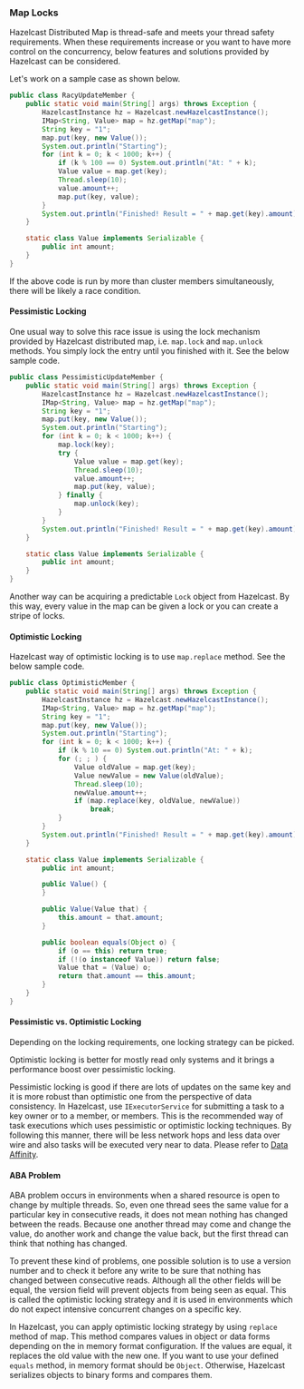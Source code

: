 

### Map Locks

Hazelcast Distributed Map is thread-safe and meets your thread safety requirements. When these requirements increase or you want to have more control on the concurrency, below features and solutions provided by Hazelcast can be considered.

Let's work on a sample case as shown below.

```java
public class RacyUpdateMember {
    public static void main(String[] args) throws Exception {
        HazelcastInstance hz = Hazelcast.newHazelcastInstance();
        IMap<String, Value> map = hz.getMap("map");
        String key = "1";
        map.put(key, new Value());
        System.out.println("Starting");
        for (int k = 0; k < 1000; k++) {
            if (k % 100 == 0) System.out.println("At: " + k);
            Value value = map.get(key);
            Thread.sleep(10);
            value.amount++;
            map.put(key, value);
        }
        System.out.println("Finished! Result = " + map.get(key).amount);
    }

    static class Value implements Serializable {
        public int amount;
    }
}
```

If the above code is run by more than cluster members simultaneously, there will be likely a race condition.

#### Pessimistic Locking

One usual way to solve this race issue is using the lock mechanism provided by Hazelcast distributed map, i.e. `map.lock` and `map.unlock` methods. You simply lock the entry until you finished with it. See the below sample code.

```java
public class PessimisticUpdateMember {
    public static void main(String[] args) throws Exception {
        HazelcastInstance hz = Hazelcast.newHazelcastInstance();
        IMap<String, Value> map = hz.getMap("map");
        String key = "1";
        map.put(key, new Value());
        System.out.println("Starting");
        for (int k = 0; k < 1000; k++) {
            map.lock(key);
            try {
                Value value = map.get(key);
                Thread.sleep(10);
                value.amount++;
                map.put(key, value);
            } finally {
                map.unlock(key);
            }
        }
        System.out.println("Finished! Result = " + map.get(key).amount);
    }

    static class Value implements Serializable {
        public int amount;
    }
}
```

Another way can be acquiring a predictable `Lock` object from Hazelcast. By this way, every value in the map can be given a lock or you can create a stripe of locks.

#### Optimistic Locking

Hazelcast way of optimistic locking is to use `map.replace` method. See the below sample code. 

```java
public class OptimisticMember {
    public static void main(String[] args) throws Exception {
        HazelcastInstance hz = Hazelcast.newHazelcastInstance();
        IMap<String, Value> map = hz.getMap("map");
        String key = "1";
        map.put(key, new Value());
        System.out.println("Starting");
        for (int k = 0; k < 1000; k++) {
            if (k % 10 == 0) System.out.println("At: " + k);
            for (; ; ) {
                Value oldValue = map.get(key);
                Value newValue = new Value(oldValue);
                Thread.sleep(10);
                newValue.amount++;
                if (map.replace(key, oldValue, newValue))
                    break;
            }
        }
        System.out.println("Finished! Result = " + map.get(key).amount);
    }

    static class Value implements Serializable {
        public int amount;

        public Value() {
        }

        public Value(Value that) {
            this.amount = that.amount;
        }

        public boolean equals(Object o) {
            if (o == this) return true;
            if (!(o instanceof Value)) return false;
            Value that = (Value) o;
            return that.amount == this.amount;
        }
    }
}
```

#### Pessimistic vs. Optimistic Locking

Depending on the locking requirements, one locking strategy can be picked.

Optimistic locking is better for mostly read only systems and it brings a performance boost over pessimistic locking.

Pessimistic locking is good if there are lots of updates on the same key and it is more robust than optimistic one from the perspective of data consistency.
In Hazelcast, use `IExecutorService` for submitting a task to a key owner or to a member, or members. This is the recommended way of task executions which uses pessimistic or optimistic locking techniques. By following this manner, there will be less network hops and less data over wire and also tasks will be executed very near to data. Please refer to [Data Affinity](#data-affinity).

#### ABA Problem

ABA problem occurs in environments when a shared resource is open to change by multiple threads. So, even one thread sees the same value for a particular key in consecutive reads, it does not mean nothing has changed between the reads. Because one another thread may come and change the value, do another work and change the value back, but the first thread can think that nothing has changed.

To prevent these kind of problems, one possible solution is to use a version number and to check it before any write to be sure that nothing has changed between consecutive reads. Although all the other fields will be equal, the version field will prevent objects from being seen as equal. This is called the optimistic locking strategy and it is used in environments which do not expect intensive concurrent changes on a specific key.

In Hazelcast, you can apply optimistic locking strategy by using `replace` method of map. This method compares values in object or data forms depending on the in memory format configuration. If the values are equal, it replaces the old value with the new one. If you want to use your defined `equals` method, in memory format should be `Object`. Otherwise, Hazelcast serializes objects to binary forms and compares them.  